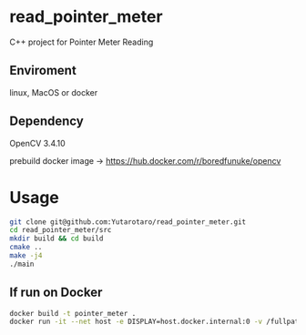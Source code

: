 # read_pointer_meter
C++ project for Pointer Meter Reading

## Enviroment
linux, MacOS or docker 

## Dependency
OpenCV 3.4.10

prebuild docker image → https://hub.docker.com/r/boredfunuke/opencv

# Usage

```bash
git clone git@github.com:Yutarotaro/read_pointer_meter.git
cd read_pointer_meter/src
mkdir build && cd build
cmake ..
make -j4
./main
```

## If run on Docker

```bash
docker build -t pointer_meter .
docker run -it --net host -e DISPLAY=host.docker.internal:0 -v /fullpath/to/read_pointer_meter:/read_pointer_meter pointer_meter
``` 
